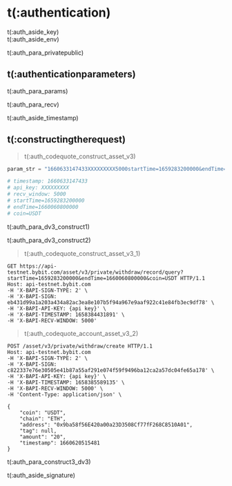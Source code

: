 # t(:authentication)
<aside class="notice">
t(:auth_aside_key)
</aside>

<aside class="notice">
t(:auth_aside_env)
</aside>

t(:auth_para_privatepublic)

## t(:authenticationparameters)

t(:auth_para_params)

t(:auth_para_recv)

<aside class="warning">
t(:auth_aside_timestamp)
</aside>

## t(:constructingtherequest)
> t(:auth_codequote_construct_asset_v3)

```python
param_str = "1660633147433XXXXXXXXX5000startTime=1659283200000&endTime=1660060800000&coin=USDT"

# timestamp: 1660633147433
# api_key: XXXXXXXXX
# recv_window: 5000
# startTime=1659283200000
# endTime=1660060800000
# coin=USDT
```

t(:auth_para_dv3_construct1)
<div></div>

t(:auth_para_dv3_construct2)
> t(:auth_codequote_construct_asset_v3_1)

```http
GET https://api-testnet.bybit.com/asset/v3/private/withdraw/record/query?startTime=1659283200000&endTime=1660060800000&coin=USDT HTTP/1.1
Host: api-testnet.bybit.com
-H 'X-BAPI-SIGN-TYPE: 2' \
-H 'X-BAPI-SIGN: eb431d99a1a203a434a82ac3ea8e107b5f94a967e9aaf922c41e84fb3ec9df78' \
-H 'X-BAPI-API-KEY: {api key}' \
-H 'X-BAPI-TIMESTAMP: 1658384431891' \
-H 'X-BAPI-RECV-WINDOW: 5000'
```

> t(:auth_codequote_account_asset_v3_2)

```http
POST /asset/v3/private/withdraw/create HTTP/1.1
Host: api-testnet.bybit.com
-H 'X-BAPI-SIGN-TYPE: 2' \
-H 'X-BAPI-SIGN: c822337e76e30505e41b87a55af291e074f59f9496ba12ca2a57dc04fe65a178' \
-H 'X-BAPI-API-KEY: {api key}' \
-H 'X-BAPI-TIMESTAMP: 1658385589135' \
-H 'X-BAPI-RECV-WINDOW: 5000' \
-H 'Content-Type: application/json' \

{
    "coin": "USDT",
    "chain": "ETH",
    "address": "0x9ba58f56E420a00a23D3508Cf77fF268C8510A01",
    "tag": null,
    "amount": "20",
    "timestamp": 1660620515481
}
```
t(:auth_para_construct3_dv3)

<aside class="notice">
t(:auth_aside_signature)
</aside>
